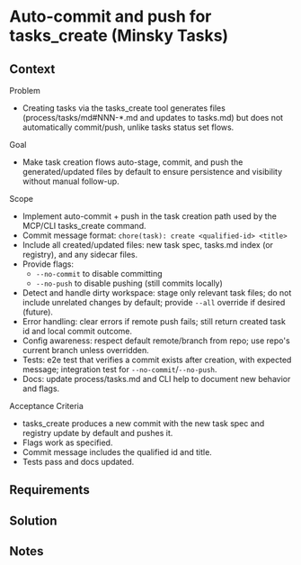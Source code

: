 # Auto-commit and push for tasks_create (Minsky Tasks)

## Context

Problem
- Creating tasks via the tasks_create tool generates files (process/tasks/md#NNN-*.md and updates to tasks.md) but does not automatically commit/push, unlike tasks status set flows.

Goal
- Make task creation flows auto-stage, commit, and push the generated/updated files by default to ensure persistence and visibility without manual follow-up.

Scope
- Implement auto-commit + push in the task creation path used by the MCP/CLI tasks_create command.
- Commit message format: `chore(task): create <qualified-id> <title>`
- Include all created/updated files: new task spec, tasks.md index (or registry), and any sidecar files.
- Provide flags:
  - `--no-commit` to disable committing
  - `--no-push` to disable pushing (still commits locally)
- Detect and handle dirty workspace: stage only relevant task files; do not include unrelated changes by default; provide `--all` override if desired (future).
- Error handling: clear errors if remote push fails; still return created task id and local commit outcome.
- Config awareness: respect default remote/branch from repo; use repo's current branch unless overridden.
- Tests: e2e test that verifies a commit exists after creation, with expected message; integration test for `--no-commit`/`--no-push`.
- Docs: update process/tasks.md and CLI help to document new behavior and flags.

Acceptance Criteria
- tasks_create produces a new commit with the new task spec and registry update by default and pushes it.
- Flags work as specified.
- Commit message includes the qualified id and title.
- Tests pass and docs updated.


## Requirements

## Solution

## Notes

